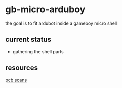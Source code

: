# gb-micro-arduboy

the goal is to fit ardubot inside a gameboy micro shell

## current status

- gathering the shell parts

## resources
[pcb scans](https://wiki.nataliethenerd.com/docs/gameboymicro/microscans)
